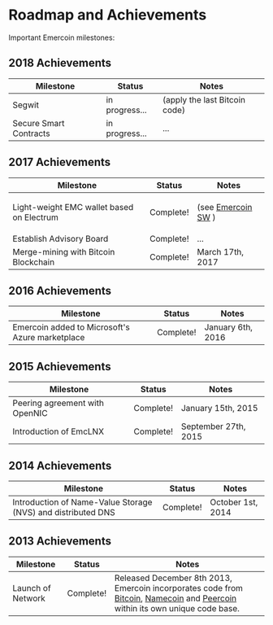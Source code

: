 # Roadmap and Achievements

Important Emercoin milestones:

2018 Achievements
-----------------
<div class="boxOverflow">
<table>
<thead>
<tr>
<th>Milestone</th>
<th>Status</th>
<th>Notes</th>
</tr>
</thead>
<tbody>
<tr>
<td>Segwit</td>
<td>in progress...</td>
<td>(apply the last Bitcoin code)</td>
</tr>
<tr>
<td>Secure Smart Contracts</td>
<td>in progress...</td>
<td>...</td>
</tr>
</tbody>
</table>
</div>

2017 Achievements
-----------------
<div class="boxOverflow">
<table>
<thead>
<tr>
<th>Milestone</th>
<th>Status</th>
<th>Notes</th>
</tr>
</thead>
<tbody>
<tr>
<td>Light-weight EMC wallet based on Electrum</td>
<td>Complete!</td>
<td>
  
(see  [Emercoin SW](/en/install-software/mobile-wallets/emercoin-sw.md) )
  
</td>
</tr>
<tr>
<td>Establish Advisory Board</td>
<td>Complete!</td>
<td>...</td>
</tr>
<tr>
<td>Merge-mining with Bitcoin Blockchain</td>
<td>Complete!</td>
<td>March 17th, 2017</td>
</tr>
</tbody>
</table>
</div>

2016 Achievements
-----------------
<div class="boxOverflow">
<table>
<thead>
<tr>
<th>Milestone</th>
<th>Status</th>
<th>Notes</th>
</tr>
</thead>
<tbody>
<tr>
<td>Emercoin added to Microsoft's Azure marketplace</td>
<td>Complete!</td>
<td>January 6th, 2016</td>
</tr>
</tbody>
</table>
</div>

2015 Achievements
-----------------
<div class="boxOverflow">
<table>
<thead>
<tr>
<th>Milestone</th>
<th>Status</th>
<th>Notes</th>
</tr>
</thead>
<tbody>
<tr>
<td>Peering agreement with OpenNIC</td>
<td>Complete!</td>
<td>January 15th, 2015</td>
</tr>
<tr>
<td>Introduction of EmcLNX</td>
<td>Complete!</td>
<td>September 27th, 2015</td>
</tr>
</tbody>
</table>
</div>

2014 Achievements
-----------------
<div class="boxOverflow">
<table>
<thead>
<tr>
<th>Milestone</th>
<th>Status</th>
<th>Notes</th>
</tr>
</thead>
<tbody>
<tr>
<td>Introduction of Name-Value Storage (NVS) and distributed DNS</td>
<td>Complete!</td>
<td>October 1st, 2014</td>
</tr>
</tbody>
</table>
</div>

2013 Achievements
-----------------
<div class="boxOverflow">
<table>
<thead>
<tr>
<th>Milestone</th>
<th>Status</th>
<th>Notes</th>
</tr>
</thead>
<tbody>
<tr>
<td>Launch of Network</td>
<td>Complete!</td>
<td>Released December 8th 2013, Emercoin incorporates code from <a target="_blank" rel="nofollow" href="https://en.wikipedia.org/wiki/Bitcoin">Bitcoin</a>, <a target="_blank" rel="nofollow" href="https://en.wikipedia.org/wiki/Namecoin">Namecoin</a> and <a target="_blank" rel="nofollow" href="https://en.wikipedia.org/wiki/Peercoin">Peercoin</a> within its own unique code base.</td>
</tr>
</tbody>
</table>
</div>
